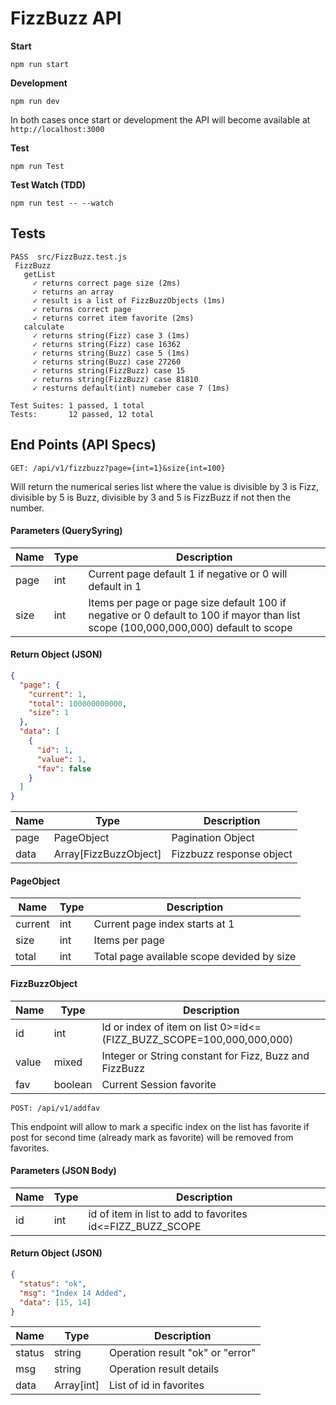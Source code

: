 # FizzBuzz API

**Start**

```
npm run start
```

**Development**

```
npm run dev
```

In both cases once start or development the API will become available at `http://localhost:3000`

**Test**

```
npm run Test
```

**Test Watch (TDD)**

```
npm run test -- --watch
```

## Tests

```
PASS  src/FizzBuzz.test.js
 FizzBuzz
   getList
     ✓ returns correct page size (2ms)
     ✓ returns an array
     ✓ result is a list of FizzBuzzObjects (1ms)
     ✓ returns correct page
     ✓ returns corret item favorite (2ms)
   calculate
     ✓ returns string(Fizz) case 3 (1ms)
     ✓ returns string(Fizz) case 16362
     ✓ returns string(Buzz) case 5 (1ms)
     ✓ returns string(Buzz) case 27260
     ✓ returns string(FizzBuzz) case 15
     ✓ returns string(FizzBuzz) case 81810
     ✓ resturns default(int) numeber case 7 (1ms)

Test Suites: 1 passed, 1 total
Tests:       12 passed, 12 total
```

## End Points (API Specs)

```
GET: /api/v1/fizzbuzz?page={int=1}&size{int=100}
```

Will return the numerical series list where the value is divisible by 3 is Fizz, divisible by 5 is Buzz, divisible by 3 and 5 is FizzBuzz if not then the number.

#### Parameters (QuerySyring)

| Name | Type | Description                                                                                                                         |
| ---- | ---- | ----------------------------------------------------------------------------------------------------------------------------------- |
| page | int  | Current page default 1 if negative or 0 will default in 1                                                                           |
| size | int  | Items per page or page size default 100 if negative or 0 default to 100 if mayor than list scope (100,000,000,000) default to scope |

#### Return Object (JSON)

```json
{
  "page": {
    "current": 1,
    "total": 100000000000,
    "size": 1
  },
  "data": [
    {
      "id": 1,
      "value": 1,
      "fav": false
    }
  ]
}
```

| Name | Type                  | Description              |
| ---- | --------------------- | ------------------------ |
| page | PageObject            | Pagination Object        |
| data | Array[FizzBuzzObject] | Fizzbuzz response object |

#### PageObject

| Name    | Type | Description                                |
| ------- | ---- | ------------------------------------------ |
| current | int  | Current page index starts at 1             |
| size    | int  | Items per page                             |
| total   | int  | Total page available scope devided by size |

#### FizzBuzzObject

| Name  | Type    | Description                                                          |
| ----- | ------- | -------------------------------------------------------------------- |
| id    | int     | Id or index of item on list 0>=id<=(FIZZ_BUZZ_SCOPE=100,000,000,000) |
| value | mixed   | Integer or String constant for Fizz, Buzz and FizzBuzz               |
| fav   | boolean | Current Session favorite                                             |

```
POST: /api/v1/addfav
```

This endpoint will allow to mark a specific index on the list has favorite if post for second time (already mark as favorite) will be removed from favorites.

#### Parameters (JSON Body)

| Name | Type | Description                                                |
| ---- | ---- | ---------------------------------------------------------- |
| id   | int  | id of item in list to add to favorites id<=FIZZ_BUZZ_SCOPE |

#### Return Object (JSON)

```json
{
  "status": "ok",
  "msg": "Index 14 Added",
  "data": [15, 14]
}
```

| Name   | Type       | Description                      |
| ------ | ---------- | -------------------------------- |
| status | string     | Operation result "ok" or "error" |
| msg    | string     | Operation result details         |
| data   | Array[int] | List of id in favorites          |
